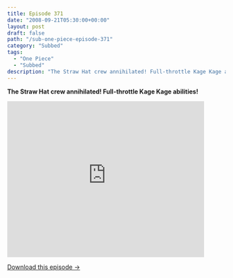 ```yaml
---
title: Episode 371
date: "2008-09-21T05:30:00+00:00"
layout: post
draft: false
path: "/sub-one-piece-episode-371"
category: "Subbed"
tags:
  - "One Piece"
  - "Subbed"
description: "The Straw Hat crew annihilated! Full-throttle Kage Kage abilities!"
---
```


**The Straw Hat crew annihilated! Full-throttle Kage Kage abilities!**

<iframe width="640" height="360" src="https://www.rapidvideo.com/e/FXV0O9MQH1" frameborder="0" marginwidth=0 marginheight=0 scrolling=no allowfullscreen style="max-width:90%;"></iframe>

<a href="http://ouo.io/qs/eCodkFEQ?s=https://www.rapidvideo.com/d/FXV0O9MQH1" class="styled_a">Download this episode →</a>

